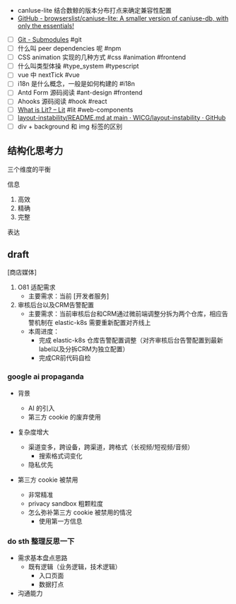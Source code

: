 * canIuse-lite 结合数鲸的版本分布打点来确定兼容性配置
* [GitHub - browserslist/caniuse-lite: A smaller version of caniuse-db, with only the essentials!](https://github.com/browserslist/caniuse-lite)
- [ ] [Git - Submodules](https://git-scm.com/book/en/v2/Git-Tools-Submodules) #git
- [ ] 什么叫 peer dependencies 呢 #npm
- [ ] CSS animation 实现的几种方式 #css #animation #frontend
- [ ] 什么叫类型体操 #type_system #typescript
- [ ] vue 中 nextTick #vue
- [ ] i18n 是什么概念，一般是如何构建的 #i18n
- [ ] Antd Form 源码阅读 #ant-design #frontend
- [ ] Ahooks 源码阅读 #hook #react
- [ ] [What is Lit? – Lit](https://lit.dev/docs/#what-can-i-build-with-lit) #lit #web-components 
- [ ] [layout-instability/README.md at main · WICG/layout-instability · GitHub](https://github.com/WICG/layout-instability/blob/main/README.md)
- [ ] div + background 和 img 标签的区别
## 结构化思考力

三个维度的平衡

信息

1. 高效
2. 精确
3. 完整

表达

## draft

[商店媒体]
1. O81 适配需求
	* 主要需求：当前
[开发者服务]
1. 审核后台以及CRM告警配置
	* 主要需求：当前审核后台和CRM通过微前端调整分拆为两个仓库，相应告警机制在 elastic-k8s 需要重新配置对齐线上
	* 本周进度：
		* 完成 elastic-k8s 仓库告警配置调整（对齐审核后台告警配置到最新label以及分拆CRM为独立配置）
		* 完成CR前代码自检
### google ai propaganda

- 背景

  - AI 的引入
  - 第三方 cookie 的废弃使用

- 复杂度增大

  - 渠道变多，跨设备，跨渠道，跨格式（长视频/短视频/音频）
    - 搜索格式词变化
  - 隐私优先

- 第三方 cookie 被禁用
  - 非常精准
  - privacy sandbox 粗颗粒度
  - 怎么弥补第三方 cookie 被禁用的情况
    - 使用第一方信息

### do sth 整理反思一下

- 需求基本盘点思路
  - 既有逻辑（业务逻辑，技术逻辑）
    - 入口页面
    - 数据打点
- 沟通能力
